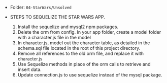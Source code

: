 * Folder: `04-StarWars/Unsolved`

* STEPS TO SEQUELIZE THE STAR WARS APP.

  1. Install the sequelize and mysql2 npm packages.
  2. Delete the orm from config. In your app folder, create a model folder
     with a character.js file in the model
  3. In character.js, model out the character table, as detailed
     in the schema.sql file located in the root of this project directory.
  4. Remove all references to the old orm file,
     and replace it with character.js
  5. Use Sequelize methods in place of the orm calls
     to retrieve and insert data.
  6. Update connection.js to use sequelize instead of the mysql package.
